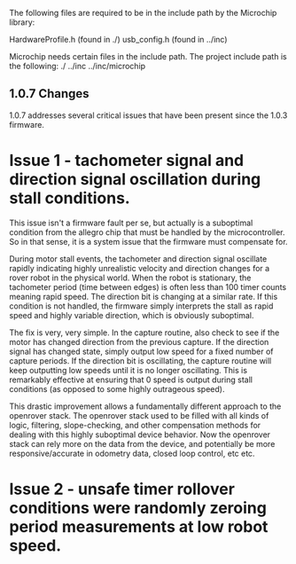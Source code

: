 The following files are required to be in the include path by the Microchip library:

HardwareProfile.h (found in ./)
usb_config.h (found in ../inc)

Microchip needs certain files in the include path. The project include path is the following:
./
../inc
../inc/microchip

## 1.0.7 Changes

1.0.7 addresses several critical issues that have been present since the 1.0.3 firmware.

# Issue 1 - tachometer signal and direction signal oscillation during stall conditions. 

This issue isn't a firmware fault per se, but actually is a suboptimal condition from the allegro
chip that must be handled by the microcontroller. So in that sense, it is a system issue that the firmware must compensate for.

During motor stall events, the tachometer and direction
signal oscillate rapidly indicating highly unrealistic velocity and direction changes for a rover robot
in the physical world. When the robot
is stationary, the tachometer period (time between edges) is often less than 100 timer counts meaning rapid 
speed. The direction bit is changing at a similar rate. If this condition is not handled, the firmware simply
interprets the stall as rapid speed and highly variable direction, which is obviously suboptimal.

The fix is very, very simple. In the capture routine, also check to see if the motor has changed direction from 
the previous capture. If the direction signal has changed state, simply output low speed for a fixed number of capture periods.
If the direction bit is oscillating, the capture routine will keep outputting low speeds until it is no longer oscillating.
This is remarkably effective at ensuring that 0 speed is output during stall conditions (as opposed to some highly
outrageous speed).

This drastic improvement allows a fundamentally different approach to the openrover stack. The openrover stack used to be filled with
all kinds of logic, filtering, slope-checking, and other compensation methods for dealing with this highly suboptimal
device behavior. Now the openrover stack can rely more on the data from the device, and potentially be more responsive/accurate 
in odometry data, closed loop control, etc etc.

# Issue 2 - unsafe timer rollover conditions were randomly zeroing period measurements at low robot speed.





